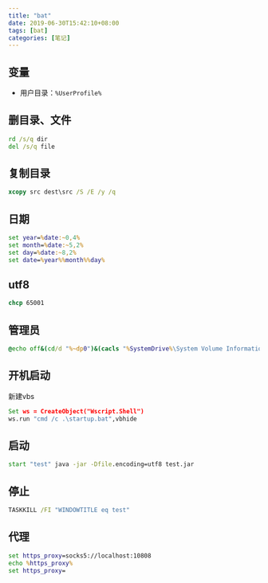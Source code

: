 ```yaml
---
title: "bat"
date: 2019-06-30T15:42:10+08:00
tags: [bat]
categories: [笔记]
---
```


## 变量
- 用户目录：`%UserProfile%`

## 删目录、文件
```bat
rd /s/q dir
del /s/q file
```

## 复制目录
```bat
xcopy src dest\src /S /E /y /q
```

## 日期
```bat
set year=%date:~0,4%
set month=%date:~5,2%
set day=%date:~8,2%
set date=%year%%month%%day%
```

## utf8
```bat
chcp 65001
```

## 管理员
```bat
@echo off&(cd/d "%~dp0")&(cacls "%SystemDrive%\System Volume Information" >nul 2>&1)||(start "" mshta vbscript:CreateObject^("Shell.Application"^).ShellExecute^("%~snx0"," %*","","runas",1^)^(window.close^)&exit /b)
```

## 开机启动
新建vbs
```bat
Set ws = CreateObject("Wscript.Shell")
ws.run "cmd /c .\startup.bat",vbhide
```

## 启动
```bat
start "test" java -jar -Dfile.encoding=utf8 test.jar
```

## 停止
```bat
TASKKILL /FI "WINDOWTITLE eq test"
```

## 代理
```bat
set https_proxy=socks5://localhost:10808
echo %https_proxy%
set https_proxy=
```